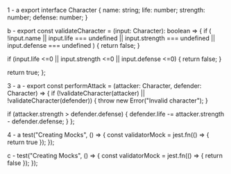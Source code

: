 1 - a
export interface Character {
  name: string;
  life: number;
  strength: number;
  defense: number;
}

b - export const validateCharacter = (input: Character): boolean => {
  if (
    !input.name ||
		input.life === undefined || 
    input.strength === undefined ||
    input.defense === undefined
  ) {
    return false;
  }

  if (input.life <=0 || input.strength <=0 || input.defense <=0) {
    return false;
  }

  return true;
};


3 - a - export const performAttack = (attacker: Character, defender: Character) => {
  if (!validateCharacter(attacker) || !validateCharacter(defender)) {
    throw new Error("Invalid character");
  }

  if (attacker.strength > defender.defense) {
    defender.life -= attacker.strength - defender.defense;
  }
};

4 - a 
test("Creating Mocks", () => {
    const validatorMock = jest.fn(() => {
			return true
		});
});

c - 
test("Creating Mocks", () => {
    const validatorMock = jest.fn(() => {
			return false
		});
});
